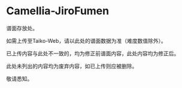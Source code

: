 # Camellia-JiroFumen

谱面存放处。

如需上传至Taiko-Web，请以此处的谱面数据为准（难度数值除外）。

已上传内容与此处不一致的，均为修正前谱面内容，此处内容均为修正后。

此处未列出的内容均为废弃内容，如已上传则应被删除。

敬请悉知。

